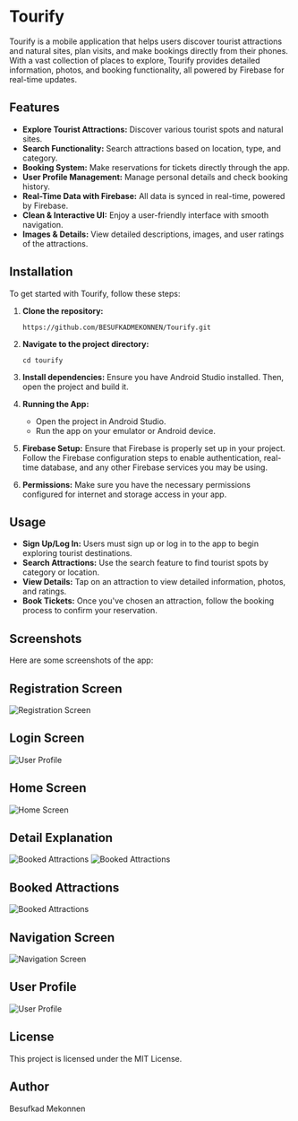 
# Tourify

Tourify is a mobile application that helps users discover tourist attractions and natural sites, plan visits, and make bookings directly from their phones. With a vast collection of places to explore, Tourify provides detailed information, photos, and booking functionality, all powered by Firebase for real-time updates.

## Features

- **Explore Tourist Attractions:** Discover various tourist spots and natural sites.
- **Search Functionality:** Search attractions based on location, type, and category.
- **Booking System:** Make reservations for tickets directly through the app.
- **User Profile Management:** Manage personal details and check booking history.
- **Real-Time Data with Firebase:** All data is synced in real-time, powered by Firebase.
- **Clean & Interactive UI:** Enjoy a user-friendly interface with smooth navigation.
- **Images & Details:** View detailed descriptions, images, and user ratings of the attractions.

## Installation

To get started with Tourify, follow these steps:

1. **Clone the repository:**
   ```
   https://github.com/BESUFKADMEKONNEN/Tourify.git
   ```

2. **Navigate to the project directory:**
   ```
   cd tourify
   ```

3. **Install dependencies:**
   Ensure you have Android Studio installed. Then, open the project and build it.

4. **Running the App:**
   - Open the project in Android Studio.
   - Run the app on your emulator or Android device.

5. **Firebase Setup:**
   Ensure that Firebase is properly set up in your project. Follow the Firebase configuration steps to enable authentication, real-time database, and any other Firebase services you may be using.

6. **Permissions:**
   Make sure you have the necessary permissions configured for internet and storage access in your app.

## Usage

- **Sign Up/Log In:** Users must sign up or log in to the app to begin exploring tourist destinations.
- **Search Attractions:** Use the search feature to find tourist spots by category or location.
- **View Details:** Tap on an attraction to view detailed information, photos, and ratings.
- **Book Tickets:** Once you've chosen an attraction, follow the booking process to confirm your reservation.

## Screenshots

Here are some screenshots of the app:

## Registration Screen
   
  ![Registration Screen](sampleTheme/resg.jpg)

  
## Login Screen
   
 ![User Profile](sampleTheme/login.jpg)

 
## Home Screen
  
 ![Home Screen](sampleTheme/home.jpg)

   
## Detail Explanation

 ![Booked Attractions](sampleTheme/det1.jpg)                        ![Booked Attractions](sampleTheme/det2.jpg)


   
## Booked Attractions

 ![Booked Attractions](sampleTheme/book.jpg)

   
## Navigation Screen
  
 ![Navigation Screen](sampleTheme/nav.jpg)

   
## User Profile
  
 ![User Profile](sampleTheme/profile.jpg)


## License

This project is licensed under the MIT License.

## Author

Besufkad Mekonnen

